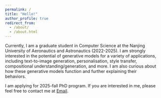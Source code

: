 ```yaml
---
permalink: /
title: "Hello!"
author_profile: true
redirect_from: 
  - /about/
  - /about.html
---
```

Currently, I am a graduate student in Computer Science at the Nanjing University of Aeronautics and Astronautics (2022-2025). I am strongly interested in the potential of generative models for a variety of applications, including text-to-image generation, personalisation, style transfer, compositional understanding/generation, and more. I am also curious about how these generative models function and further explaining their behaviors.

I am applying for 2025-fall PhD program. If you are interested in me, please feel free to contact me at [Email](chenyi.zhuang@nuaa.edu.cn).


